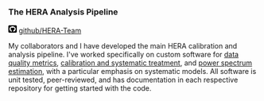 ### The HERA Analysis Pipeline
<img src="../assets/img/square-github.svg" width="17" height="17">
<a href="https://github.com/hera-team" target="_blank">github/HERA-Team</a>

My collaborators and I have developed the main HERA calibration and analysis pipeline. I've worked specifically on custom software for <a href="https://github.com/HERA-Team/hera_qm" target="_blank">data quality metrics</a>, <a href="https://github.com/HERA-Team/hera_cal" target="_blank">calibration and systematic treatment</a>, and <a href="https://github.com/HERA-Team/hera_pspec" target="_blank">power spectrum estimation</a>, with a particular emphasis on systematic models. All software is unit tested, peer-reviewed, and has documentation in each respective repository for getting started with the code.